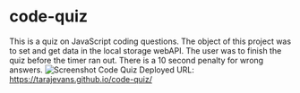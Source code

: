 # code-quiz
This is a quiz on JavaScript coding questions.
The object of this project was to set and get data in the local storage webAPI.
The user was to finish the quiz before the timer ran out.
There is a 10 second penalty for wrong answers.
![Screenshot Code Quiz](https://user-images.githubusercontent.com/101301554/176328283-65c4d226-3714-49d7-85df-f02de447e8ac.jpg)
Deployed URL: https://tarajevans.github.io/code-quiz/